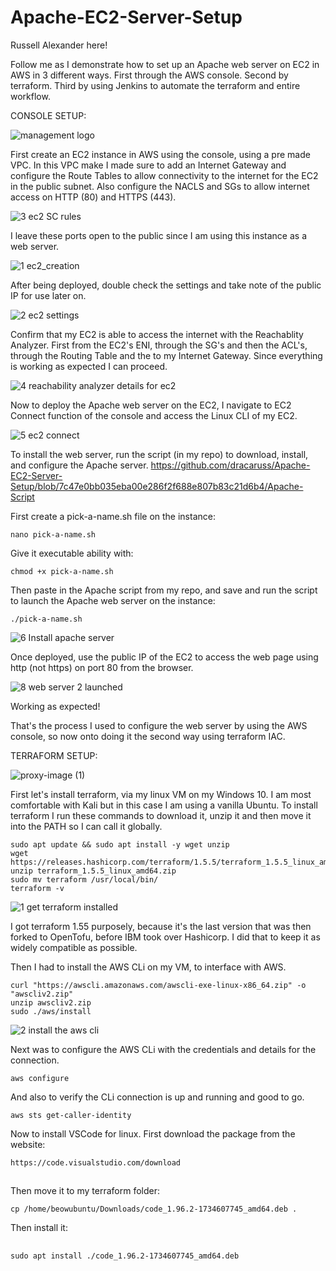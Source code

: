 # Apache-EC2-Server-Setup

Russell Alexander here!

Follow me as I demonstrate how to set up an Apache web server on EC2 in AWS in 3 different ways. 
First through the AWS console.
Second by terraform.
Third by using Jenkins to automate the terraform and entire workflow.

CONSOLE SETUP:

![management logo](https://github.com/user-attachments/assets/a98c57d2-686a-4e41-a2eb-cddb53a8ac3f)

First create an EC2 instance in AWS using the console, using a pre made VPC. In this VPC make I made sure to add an Internet Gateway and configure the Route Tables to allow connectivity to the internet for the EC2 in the public subnet. Also configure the NACLS and SGs to allow internet access on HTTP (80) and HTTPS (443).

![3  ec2 SC rules](https://github.com/user-attachments/assets/c46091b1-6f93-44f5-b19e-29fa7013ae20)

I leave these ports open to the public since I am using this instance as a web server.

![1  ec2_creation](https://github.com/user-attachments/assets/a7c76a55-b2a1-416e-9de2-45b66072d06b)

After being deployed, double check the settings and take note of the public IP for use later on.

![2  ec2 settings](https://github.com/user-attachments/assets/bec4979e-3e80-4eba-9b0b-7adeeabf0fca)

Confirm that my EC2 is able to access the internet with the Reachablity Analyzer. First from the EC2's ENI, through the SG's and then the ACL's, through the Routing Table and the to my Internet Gateway. Since everything is working as expected I can proceed.

![4  reachability analyzer details for ec2](https://github.com/user-attachments/assets/81b56cec-39a2-44f3-83f3-3e024503a32b)

Now to deploy the Apache web server on the EC2, I navigate to EC2 Connect function of the console and access the Linux CLI of my EC2.

![5  ec2 connect](https://github.com/user-attachments/assets/1ef17562-b012-424b-8ef0-1c988be855bd)

To install the web server, run the script (in my repo) to download, install, and configure the Apache server.
https://github.com/dracaruss/Apache-EC2-Server-Setup/blob/7c47e0bb035eba00e286f2f688e807b83c21d6b4/Apache-Script

First create a pick-a-name.sh file on the instance:
  
	nano pick-a-name.sh

Give it executable ability with:

	chmod +x pick-a-name.sh
  
Then paste in the Apache script from my repo, and save and run the script to launch the Apache web server on the instance:

	./pick-a-name.sh

![6  Install apache server](https://github.com/user-attachments/assets/8edfb6d8-082c-4293-a582-90212863b27a)

Once deployed, use the public IP of the EC2 to access the web page using http (not https) on port 80 from the browser.

![8  web server 2 launched](https://github.com/user-attachments/assets/e5b51c16-2baa-48fb-947b-c398a4ffa73b)

Working as expected!

That's the process I used to configure the web server by using the AWS console, so now onto doing it the second way using terraform IAC.

TERRAFORM SETUP:

![proxy-image (1)](https://github.com/user-attachments/assets/8641d8ea-f518-47d2-a793-f1485d18f3e3)

First let's install terraform, via my linux VM on my Windows 10. I am most comfortable with Kali but in this case I am using a vanilla Ubuntu.
To install terraform I run these commands to download it, unzip it and then move it into the PATH so I can call it globally.

	sudo apt update && sudo apt install -y wget unzip                                
	wget https://releases.hashicorp.com/terraform/1.5.5/terraform_1.5.5_linux_amd64.zip
	unzip terraform_1.5.5_linux_amd64.zip
	sudo mv terraform /usr/local/bin/
	terraform -v

![1 get terraform installed](https://github.com/user-attachments/assets/d2a69a03-111c-441d-92d1-7f012a2f5aa8)

I got terraform 1.55 purposely, because it's the last version that was then forked to OpenTofu, before IBM took over Hashicorp. 
I did that to keep it as widely compatible as possible.

Then I had to install the AWS CLi on my VM, to interface with AWS.

	curl "https://awscli.amazonaws.com/awscli-exe-linux-x86_64.zip" -o "awscliv2.zip"
	unzip awscliv2.zip
	sudo ./aws/install

![2 install the aws cli](https://github.com/user-attachments/assets/8d6b8c7c-8ba1-4d73-a0bf-baaa1086d85b)

Next was to configure the AWS CLi with the credentials and details for the connection.

	aws configure 

And also to verify the CLi connection is up and running and good to go.

	aws sts get-caller-identity 

Now to install VSCode for linux.
First download the package from the website:

	https://code.visualstudio.com/download
##
##
Then move it to my terraform folder:

	cp /home/beowubuntu/Downloads/code_1.96.2-1734607745_amd64.deb .

Then install it:

##
	sudo apt install ./code_1.96.2-1734607745_amd64.deb





